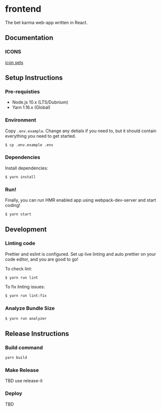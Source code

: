 # frontend

The bet karma web-app written in React.

## Documentation

### ICONS

[icon sets](icons.MD)

## Setup Instructions

### Pre-requisties

- Node.js 10.x (LTS/Dubnium)
- Yarn 1.16.x (Global)

### Environment

Copy `.env.example`. Change any detials if you need to, but it should contain everything you need to get started.

```sh
$ cp .env.example .env
```

### Dependencies

Install dependencies:

```sh
$ yarn install
```

### Run!

Finally, you can run HMR enabled app using webpack-dev-server and start coding!

```sh
$ yarn start
```

## Development

### Linting code

Prettier and eslint is configured. Set up live linting and auto prettier on your code editor, and you are good to go!

To check lint:

```sh
$ yarn run lint
```

To fix linting issues:

```sh
$ yarn run lint:fix
```

### Analyze Bundle Size

```sh
$ yarn run analyzer
```

## Release Instructions

### Build command

```sh
yarn build
```

### Make Release

TBD use release-it

### Deploy

TBD
